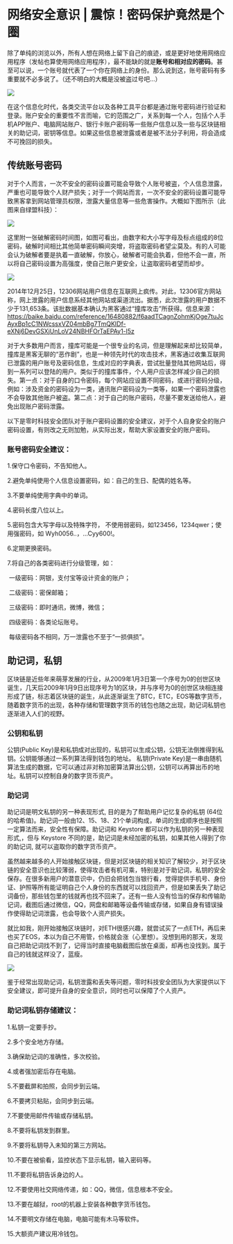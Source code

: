 # 网络安全意识 | 震惊！密码保护竟然是个圈

除了单纯的浏览以外，所有人想在网络上留下自己的痕迹，或是更好地使用网络应用程序（发帖也算使用网络应用程序），最不能缺的就是**账号和相对应的密码**。甚至可以说，一个账号就代表了一个你在网络上的身份。那么说到这，账号密码有多重要就不必多说了。（还不明白的大概是没被盗过号吧...）



![](./assets/1.png)

在这个信息化时代，各类交流平台以及各种工具平台都是通过账号密码进行验证和登录。账户安全的重要性不言而喻，它的范围之广，关系到每一个人，包括个人手机APP账户、电脑网站账户、银行卡账户密码等一些账户信息以及一些与区块链相关的助记词，密钥等信息。如果这些信息被泄露或者是被不法分子利用，将会造成不可挽回的损失。

## 传统账号密码

对于个人而言，一次不安全的密码设置可能会导致个人账号被盗，个人信息泄露，严重也可能导致个人财产损失；对于一个网站而言，一次不安全的密码设置可能导致黑客拿到网站管理员权限，泄露大量信息等一些危害操作。大概如下图所示（此图来自绿盟科技）：

![](./assets/密码强度小故事.png)

这里附一张破解密码时间图，如图可看出，由数字和大小写字母及标点组成的8位密码，破解时间相比其他简单密码瞬间突增，将盗取密码者望尘莫及。有的人可能会认为破解者要是执着一直破解，你放心，破解者可能会执着，但他不会一直，所以将自己密码设置为高强度，使自己账户更安全，让盗取密码者望而却步。

![](./assets/密码破解时间.png)

2014年12月25日，12306网站用户信息在互联网上疯传。对此，12306官方网站称，网上泄露的用户信息系经其他网站或渠道流出。据悉，此次泄露的用户数据不少于131,653条。该批数据基本确认为黑客通过“撞库攻击”所获得。信息来源：https://baike.baidu.com/reference/16480882/f6aadTCagnZohmKjOge7tuJcAyxBp1cC1NWcssxVZ04mbBg7TmQKIDf-eXNj6DevGSXjUnLoV24NBHFOrTaEPAy1-l5z

对于大多数用户而言，撞库可能是一个很专业的名词，但是理解起来却比较简单，撞库是黑客无聊的“恶作剧”，也是一种领先时代的攻击技术，黑客通过收集互联网已泄露的用户账号及密码信息，生成对应的字典表，尝试批量登陆其他网站后，得到一系列可以登陆的用户。类似于的撞库事件，个人用户应该怎样减少自己的损失。第一点：对于自身的口令密码，每个网站应设置不同密码，或进行密码分级，例如：涉及资金的密码设为一类，通讯账户密码设为一类等，如果一个密码泄露也不会导致其他账户被盗。第二点：对于自己的账户密码，尽量不要发送给他人，避免出现账户密码泄露。

以下是零时科技安全团队对于账户密码设置的安全建议，对于个人自身安全的账户密码设置，有则改之无则加勉，从实际出发，帮助大家设置安全的账户密码。

### 账号密码安全建议：

1.保守口令密码，不告知他人。

2.避免单纯使用个人信息设置密码，如：自己的生日、配偶的姓名等。

3.不要单纯使用字典中的单词。

4.密码长度八位以上。

5.密码包含大写字母以及特殊字符， 不使用弱密码，如123456，1234qwer；使用强密码，如  Wyh0056..，...Cyy600!。

6.定期更换密码。

7.将自己的各类密码进行分级管理，如：

​    一级密码：网银，支付宝等设计资金的账户；

​    二级密码：密保邮箱；

​    三级密码：即时通讯，微博，微信；

​    四级密码：各类论坛账号。

​    每级密码各不相同，万一泄露也不至于“一损俱损”。

## 助记词，私钥

区块链是近些年来萌芽发展的行业，从2009年1月3日第一个序号为0的创世区块诞生，几天后2009年1月9日出现序号为1的区块，并与序号为0的创世区块相连接形成了链，标志着区块链的诞生，从此逐渐诞生了BTC，ETC，EOS等数字货币，随着数字货币的出现，各种存储和管理数字货币的钱包也随之出现，助记词私钥也逐渐进入人们的视野。

### 公钥和私钥

公钥(Public Key)是和私钥成对出现的，私钥可以生成公钥，公钥无法倒推得到私钥。公钥能够通过一系列算法得到钱包的地址。
私钥(Private Key)是一串由随机算法生成的数据，它可以通过非对称加密算法算出公钥，公钥可以再算出币的地址。私钥可以控制自身的数字货币资产。

### 助记词

助记词是明文私钥的另一种表现形式, 目的是为了帮助用户记忆复杂的私钥 (64位的哈希值)。助记词一般由12、15、18、21个单词构成，单词的生成顺序也是按照一定算法而来，安全性有保障。助记词和 Keystore 都可以作为私钥的另一种表现形式,，但与 Keystore 不同的是，助记词是未经加密的私钥，如果其他人得到了你的助记词, 就可以盗取你的数字货币资产。

虽然越来越多的人开始接触区块链，但是对区块链的相关知识了解较少，对于区块链的安全意识也比较薄弱，使得攻击者有机可乘，特别是对于助记词，私钥的安全保存。在很多新用户的潜意识中，仍旧会把钱包当银行看，觉得提供手机号、身份证、护照等所有能证明自己个人身份的东西就可以找回资产，但是如果丢失了助记词备份，那些钱包里的钱就再也找不回来了。还有一些人没有恰当的保存和传输助记词，截图后通过微信，QQ，网盘和邮箱等设备传输或存储，如果自身有错误操作使得助记词泄露，也会导致个人资产损失。

就比如我，刚开始接触区块链时，对ETH很感兴趣，就尝试买了一点ETH，再后来也买了EOS，本以为自己不用管，价格就会涨（心里想）。没想到用的那天，发现自己把助记词找不到了，记得当时直接电脑截图后放在桌面，却再也没找到。属于自己的钱就这样没了，蓝瘦。

![](./assets/被盗.jpg)

鉴于经常出现助记词，私钥泄露和丢失等问题，零时科技安全团队为大家提供以下安全建议，即可提升自身的安全意识，同时也可以保障了个人资产。

### 助记词私钥存储建议：

1.私钥一定要手抄。

2.多个安全地方存储。

3.确保助记词的准确性，多次校验。

4.或者强加密后存在电脑。

5.不要截屏和拍照，会同步到云端。

6.不要拷贝粘贴，会同步到云端。

7.不要使用邮件传输或存储私钥。

8.不要将私钥发到群里。

9.不要将私钥导入未知的第三方网站。

10.不要在被偷看，监控状态下显示私钥，输入密码等。

11.不要将私钥告诉身边的人。

12.不要使用社交网络传递，如：QQ，微信，信息根本不安全。

13.不要在越狱，root的机器上安装各种数字货币钱包。

14.不要明文存储在电脑，电脑可能有木马等软件。

15.大额资产建议用冷钱包。